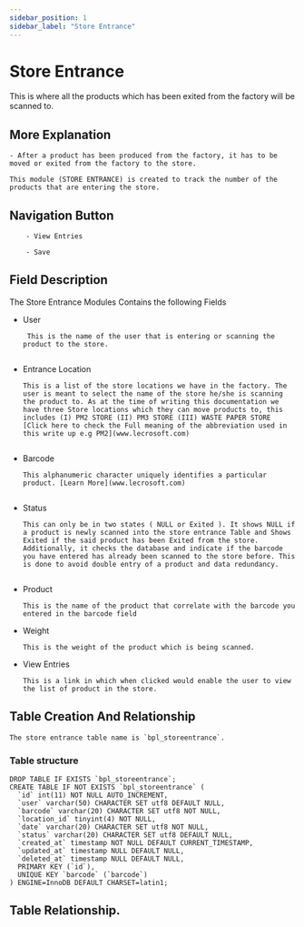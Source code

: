 ```yaml
---
sidebar_position: 1
sidebar_label: "Store Entrance"
---
```


# Store Entrance

This is where all the products which has been exited from the factory will be scanned to.


## More Explanation
```
- After a product has been produced from the factory, it has to be moved or exited from the factory to the store.  

This module (STORE ENTRANCE) is created to track the number of the products that are entering the store.
```

## Navigation Button

```
    - View Entries

    - Save

```

## Field Description

The Store Entrance Modules Contains the following Fields

- User
   ````
    This is the name of the user that is entering or scanning the product to the store.  
    
    ````
- Entrance Location
    ````
    This is a list of the store locations we have in the factory. The user is meant to select the name of the store he/she is scanning the product to. As at the time of writing this documentation we have three Store locations which they can move products to, this includes (I) PM2 STORE (II) PM3 STORE (III) WASTE PAPER STORE [Click here to check the Full meaning of the abbreviation used in this write up e.g PM2](www.lecrosoft.com)  
        
    ````
- Barcode
    ````
    This alphanumeric character uniquely identifies a particular product. [Learn More](www.lecrosoft.com)
            
    ````
- Status
    ````
    This can only be in two states ( NULL or Exited ). It shows NULL if a product is newly scanned into the store entrance Table and Shows Exited if the said product has been Exited from the store.
    Additionally, it checks the database and indicate if the barcode you have entered has already been scanned to the store before. This is done to avoid double entry of a product and data redundancy.
            
    ````
- Product
    ````
    This is the name of the product that correlate with the barcode you entered in the barcode field
    ````
- Weight
    ````
    This is the weight of the product which is being scanned.

    ````
- View Entries
    ````
    This is a link in which when clicked would enable the user to view the list of product in the store.

    ````

## Table Creation And Relationship

    The store entrance table name is `bpl_storeentrance`.

### Table structure

```
DROP TABLE IF EXISTS `bpl_storeentrance`;
CREATE TABLE IF NOT EXISTS `bpl_storeentrance` (
  `id` int(11) NOT NULL AUTO_INCREMENT,
  `user` varchar(50) CHARACTER SET utf8 DEFAULT NULL,
  `barcode` varchar(20) CHARACTER SET utf8 NOT NULL,
  `location_id` tinyint(4) NOT NULL,
  `date` varchar(20) CHARACTER SET utf8 NOT NULL,
  `status` varchar(20) CHARACTER SET utf8 DEFAULT NULL,
  `created_at` timestamp NOT NULL DEFAULT CURRENT_TIMESTAMP,
  `updated_at` timestamp NULL DEFAULT NULL,
  `deleted_at` timestamp NULL DEFAULT NULL,
  PRIMARY KEY (`id`),
  UNIQUE KEY `barcode` (`barcode`)
) ENGINE=InnoDB DEFAULT CHARSET=latin1;

```

## Table Relationship.



    